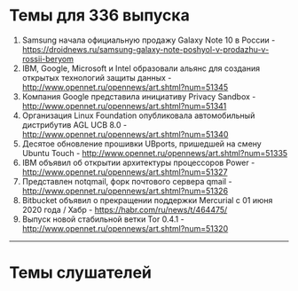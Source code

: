 # Темы для 336 выпуска
1. Samsung начала официальную продажу Galaxy Note 10 в России - https://droidnews.ru/samsung-galaxy-note-poshyol-v-prodazhu-v-rossii-beryom
1. IBM, Google, Microsoft и Intel образовали альянс для создания открытых технологий защиты данных - http://www.opennet.ru/opennews/art.shtml?num=51345
1. Компания Google представила инициативу Privacy Sandbox - http://www.opennet.ru/opennews/art.shtml?num=51341
1. Организация Linux Foundation опубликовала автомобильный дистрибутив AGL UCB 8.0 - http://www.opennet.ru/opennews/art.shtml?num=51340
1. Десятое обновление прошивки UBports, пришедшей на смену Ubuntu Touch - http://www.opennet.ru/opennews/art.shtml?num=51335
1. IBM объявил об открытии архитектуры процессоров Power - http://www.opennet.ru/opennews/art.shtml?num=51327
1. Представлен notqmail, форк почтового сервера qmail - http://www.opennet.ru/opennews/art.shtml?num=51326
1. Bitbucket объявил о прекращении поддержки Mercurial с 01 июня 2020 года / Хабр - https://habr.com/ru/news/t/464475/
1. Выпуск новой стабильной ветки Tor 0.4.1 - http://www.opennet.ru/opennews/art.shtml?num=51320

---
# Темы слушателей
